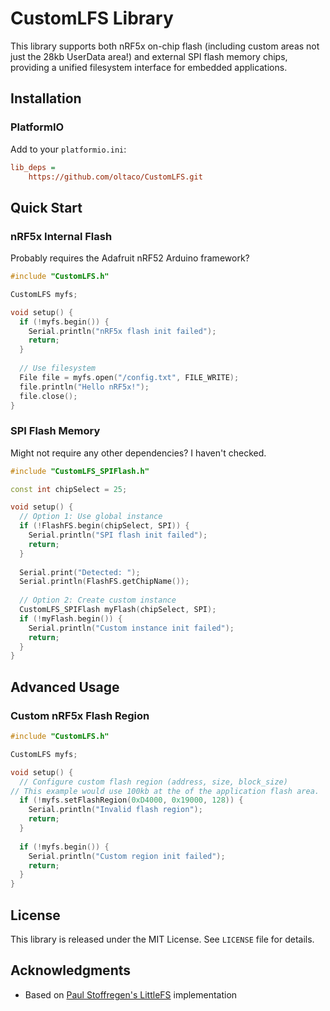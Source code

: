 # CustomLFS Library

This library supports both nRF5x on-chip flash (including custom areas not just the 28kb UserData area!) and external SPI flash memory chips, providing a unified filesystem interface for embedded applications.


## Installation

### PlatformIO
Add to your `platformio.ini`:
```ini
lib_deps = 
    https://github.com/oltaco/CustomLFS.git
```

## Quick Start

### nRF5x Internal Flash
Probably requires the Adafruit nRF52 Arduino framework?
```cpp
#include "CustomLFS.h"

CustomLFS myfs;

void setup() {
  if (!myfs.begin()) {
    Serial.println("nRF5x flash init failed");
    return;
  }
  
  // Use filesystem
  File file = myfs.open("/config.txt", FILE_WRITE);
  file.println("Hello nRF5x!");
  file.close();
}
```

### SPI Flash Memory
Might not require any other dependencies? I haven't checked.
```cpp
#include "CustomLFS_SPIFlash.h"

const int chipSelect = 25;

void setup() {
  // Option 1: Use global instance
  if (!FlashFS.begin(chipSelect, SPI)) {
    Serial.println("SPI flash init failed");
    return;
  }
  
  Serial.print("Detected: ");
  Serial.println(FlashFS.getChipName());
  
  // Option 2: Create custom instance
  CustomLFS_SPIFlash myFlash(chipSelect, SPI);
  if (!myFlash.begin()) {
    Serial.println("Custom instance init failed");
    return;
  }
}
```

## Advanced Usage

### Custom nRF5x Flash Region

```cpp
#include "CustomLFS.h"

CustomLFS myfs;

void setup() {
  // Configure custom flash region (address, size, block_size)
// This example would use 100kb at the of the application flash area.
  if (!myfs.setFlashRegion(0xD4000, 0x19000, 128)) {
    Serial.println("Invalid flash region");
    return;
  }
  
  if (!myfs.begin()) {
    Serial.println("Custom region init failed");
    return;
  }
}
```


## License

This library is released under the MIT License. See `LICENSE` file for details.

## Acknowledgments


- Based on [Paul Stoffregen's LittleFS](https://github.com/PaulStoffregen/LittleFS) implementation
